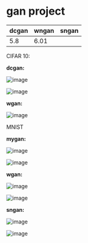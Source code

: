 # gan project


dcgan  | wngan | sngan
------ | ------|----------
5.8    | 6.01  | 
   




CIFAR 10:

**dcgan:**

![image](https://user-images.githubusercontent.com/85835776/163833178-8f053107-3e38-4cdc-ae9a-50004b9422e0.png)


![image](https://user-images.githubusercontent.com/85835776/163834609-84ad4adc-f15f-4fb6-bf24-160c0adec8d4.png)




**wgan:**

![image](https://user-images.githubusercontent.com/85835776/164941410-f7b8f6a9-5f1f-4afc-9519-f09d09e28ca0.png)






MNIST

**mygan:**




![image](https://user-images.githubusercontent.com/85835776/163837006-61e34bfe-4f7f-4dba-bfe8-9ecd0f550b5e.png)



![image](https://user-images.githubusercontent.com/85835776/163837087-a7512377-f576-424d-b07f-8c8867a53a9f.png)







**wgan:**



![image](https://user-images.githubusercontent.com/85835776/163837593-0875feda-1519-4eaa-8804-79e8830a038b.png)


![image](https://user-images.githubusercontent.com/85835776/163835373-5b13f85f-9661-418c-a9a3-bd929cfb6586.png)


**sngan:**




![image](https://user-images.githubusercontent.com/85835776/163837399-87a3bf5b-ccaf-4c2a-9ab0-4b89dac6d280.png)


![image](https://user-images.githubusercontent.com/85835776/163835805-03710f80-68ea-49fa-8e53-65cbb5c97cd7.png)
